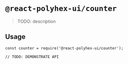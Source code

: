 # `@react-polyhex-ui/counter`

> TODO: description

## Usage

```
const counter = require('@react-polyhex-ui/counter');

// TODO: DEMONSTRATE API
```
